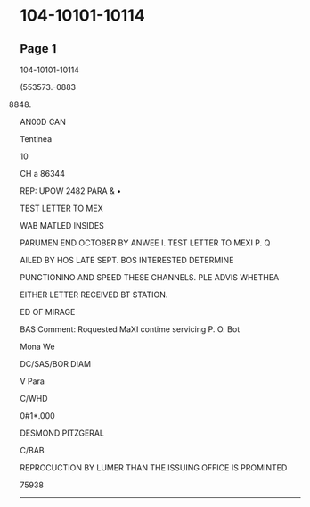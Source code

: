 # 104-10101-10114

## Page 1

104-10101-10114

(553573.-0883

8848.

AN00D CAN

Tentinea

10

CH a 86344

REP: UPOW 2482 PARA & •

TEST LETTER TO MEX

WAB MATLED INSIDES

PARUMEN END OCTOBER BY ANWEE I. TEST LETTER TO MEXI P. Q

AILED BY HOS LATE SEPT. BOS INTERESTED DETERMINE

PUNCTIONINO AND SPEED THESE CHANNELS. PLE ADVIS WHETHEA

EITHER LETTER RECEIVED BT STATION.

ED OF MIRAGE

BAS Comment: Roquested MaXI contime servicing P. O. Bot

Mona We

DC/SAS/BOR DIAM

V Para

C/WHD

0#1*.000

DESMOND PITZGERAL

C/BAB

REPROCUCTION BY LUMER THAN THE ISSUING OFFICE IS PROMINTED

75938

---

